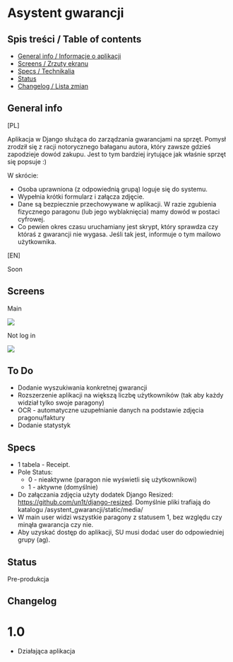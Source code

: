 # Asystent gwarancji

## Spis treści / Table of contents
* [General info / Informacje o aplikacji](#general-info)
* [Screens / Zrzuty ekranu](#screens)
* [Specs / Technikalia](#specs)
* [Status](#status)
* [Changelog / Lista zmian](#changelog)


## General info
[PL]

Aplikacja w Django służąca do zarządzania gwarancjami na sprzęt. Pomysł zrodził się z racji notorycznego bałaganu autora, który zawsze gdzieś zapodzieje dowód zakupu.
Jest to tym bardziej irytujące jak właśnie sprzęt się popsuje :)

W skrócie:
* Osoba uprawniona (z odpowiednią grupą) loguje się do systemu.
* Wypełnia krótki formularz i załącza zdjęcie.
* Dane są bezpiecznie przechowywane w aplikacji. W razie zgubienia fizycznego paragonu (lub jego wyblaknięcia) mamy dowód w postaci cyfrowej.
* Co pewien okres czasu uruchamiany jest skrypt, który sprawdza czy któraś z gwarancji nie wygasa. Jeśli tak jest, informuje o tym mailowo użytkownika.


[EN]

Soon
	
## Screens

Main

![](https://i.ibb.co/q5sZx72/main.png)

Not log in

![](https://i.ibb.co/Pzk4V5p/login.png)



## To Do
* Dodanie wyszukiwania konkretnej gwarancji
* Rozszerzenie aplikacji na większą liczbę użytkowników (tak aby każdy widział tylko swoje paragony)
* OCR - automatyczne uzupełnianie danych na podstawie zdjęcia pragonu/faktury
* Dodanie statystyk

	
## Specs
* 1 tabela - Receipt.
* Pole Status:
  * 0 - nieaktywne (paragon nie wyświetli się użytkownikowi)
  * 1 - aktywne (domyślnie)
* Do załączania zdjęcia użyty dodatek Django Resized: https://github.com/un1t/django-resized. Domyślnie
pliki trafiają do katalogu /asystent_gwarancji/static/media/
* W main user widzi wszystkie paragony z statusem 1, bez względu czy minąła gwarancja czy nie.
* Aby uzyskać dostęp do aplikacji, SU musi dodać user do odpowiedniej grupy (ag).

## Status
Pre-produkcja

## Changelog
# 1.0
* Działająca aplikacja

